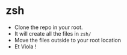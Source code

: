 # zsh
- Clone the repo in your root.
- It will create all the files in `zsh/`
- Move the files outside to your root location
- Et Viola !
